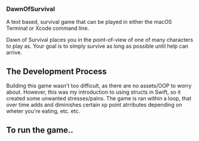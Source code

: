 ### DawnOfSurvival

A text based, survival game that can be played in either the macOS Terminal or Xcode command line. 

Dawn of Survival places you in the point-of-view of one of many characters to play as. Your goal is to simply survive as long as possible until help can arrive. 

## The Development Process

Building this game wasn't too difficult, as there are no assets/OOP to worry about. However, this was my introduction to using  structs in Swift,
so it created some unwanted stresses/pains. The game is ran within a loop, that over time adds and diminishes certain xp point atrributes depending on wheter
you're eating, etc. etc.

## To run the game..



